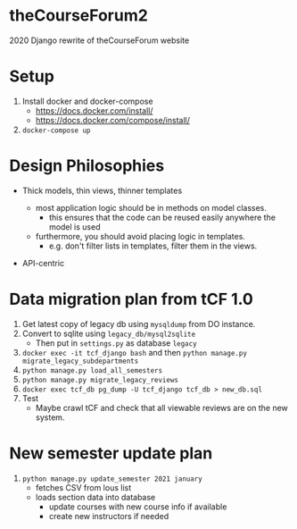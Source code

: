 # theCourseForum2
2020 Django rewrite of theCourseForum website

# Setup
1. Install docker and docker-compose
    - https://docs.docker.com/install/
    - https://docs.docker.com/compose/install/
2. `docker-compose up`

# Design Philosophies
- Thick models, thin views, thinner templates
    - most application logic should be in methods on model classes.
        - this ensures that the code can be reused easily anywhere the model is used
    - furthermore, you should avoid placing logic in templates.
        - e.g. don't filter lists in templates, filter them in the views.

- API-centric 

# Data migration plan from tCF 1.0
1. Get latest copy of legacy db using `mysqldump` from DO instance.
2. Convert to sqlite using `legacy_db/mysql2sqlite`
    - Then put in `settings.py` as database `legacy`
3. `docker exec -it tcf_django bash` and then `python manage.py migrate_legacy_subdepartments`
4. `python manage.py load_all_semesters`
5. `python manage.py migrate_legacy_reviews`
6. `docker exec tcf_db pg_dump -U tcf_django tcf_db > new_db.sql`
7. Test
    - Maybe crawl tCF and check that all viewable reviews are on the new system.

# New semester update plan
1. `python manage.py update_semester 2021 january`
    - fetches CSV from lous list
    - loads section data into database
        - update courses with new course info if available
        - create new instructors if needed

